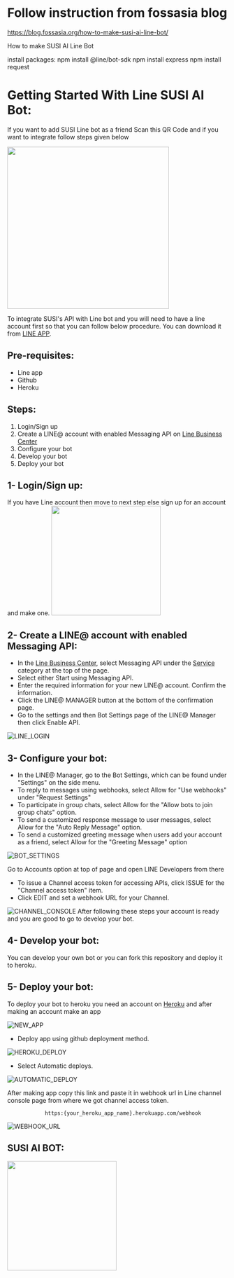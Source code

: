 # Follow instruction from fossasia blog

https://blog.fossasia.org/how-to-make-susi-ai-line-bot/

How to make SUSI AI Line Bot

install packages:
	npm install @line/bot-sdk 
	npm install express 
	npm install request 


# Getting Started With Line SUSI AI Bot:

If you want to add SUSI Line bot as a friend Scan this QR Code and if you want to integrate follow steps given below 

 <img src="/docs/images/Barcode.PNG" width="370">  

To integrate SUSI&#39;s API with Line bot and you will need to have a line account first so that you can follow below procedure. You can download it from [LINE APP](https://play.google.com/store/apps/details?id=jp.naver.line.android&amp;hl=en).

## Pre-requisites:

   - Line app
   - Github
   - Heroku


## Steps:

1. Login/Sign up
2. Create a LINE@ account with enabled Messaging API on [Line Business Center](https://business.line.me/en/)
3. Configure your bot
4. Develop your bot
5. Deploy your bot

## 1- Login/Sign up:

If you have Line account then move to next step else sign up for an account and make
 one. <img src="/docs/images/Sign_up.PNG" width="250">
 
## 2- Create a LINE@ account with enabled Messaging API:

- In the [Line Business Center](https://business.line.me/en/), select Messaging API under the [Service](https://business.line.me/en/services/bot/) category at the top of the page.
- Select either Start using Messaging API.
- Enter the required information for your new LINE@ account. Confirm the information.
- Click the LINE@ MANAGER button at the bottom of the confirmation page.
- Go to the settings and then  Bot Settings page of the LINE@ Manager then click Enable API.

![LINE_LOGIN](/docs/images/Line_Business_Center_Login.PNG)

## 3- Configure your bot:

- In the LINE@ Manager, go to the Bot Settings, which can be found under &quot;Settings&quot; on the side menu.
- To reply to messages using webhooks, select Allow for &quot;Use webhooks&quot; under &quot;Request Settings&quot;
- To participate in group chats, select Allow for the &quot;Allow bots to join group chats&quot; option.
- To send a customized response message to user messages, select Allow for the &quot;Auto Reply Message&quot; option.
- To send a customized greeting message when users add your account as a friend, select Allow for the &quot;Greeting Message&quot; option

![BOT_SETTINGS](/docs/images/Bot_Settings.PNG)

Go to Accounts option at top of page and open LINE Developers from there

- To issue a Channel access token for accessing APIs, click ISSUE for the &quot;Channel access token&quot; item.
- Click EDIT and set a webhook URL for your Channel.

![CHANNEL_CONSOLE](/docs/images/Channel_Console.PNG)
After following these steps your account is ready and you are good to go to develop your bot.

## 4- Develop your bot:

You can develop your own bot or you can fork this repository and deploy it to heroku.

## 5- Deploy your bot:

To deploy your bot to heroku you need an account on [Heroku](https://www.heroku.com/) and after making an account make an app

![NEW_APP](/docs/images/Heroku_new_app.PNG)
- Deploy app using github deployment method.

![HEROKU_DEPLOY](/docs/images/Heroku_deploy.PNG)

- Select Automatic deploys.

![AUTOMATIC_DEPLOY](/docs/images/Automatic_deploys.PNG)

After making app copy this link and paste it in webhook url in Line channel console page from where we got channel access token.

                https:{your_heroku_app_name}.herokuapp.com/webhook

![WEBHOOK_URL](/docs/images/WebHook_Url.PNG)

## SUSI AI BOT:

<img src="/docs/images/SUSI_Chat.PNG" width="250">
